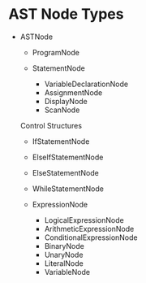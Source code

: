 # AST Node Types

- ASTNode

  - ProgramNode
  - StatementNode

    - VariableDeclarationNode
    - AssignmentNode
    - DisplayNode
    - ScanNode

  Control Structures

  - IfStatementNode
  - ElseIfStatementNode
  - ElseStatementNode
  - WhileStatementNode

  - ExpressionNode
    - LogicalExpressionNode
    - ArithmeticExpressionNode
    - ConditionalExpressionNode
    - BinaryNode
    - UnaryNode
    - LiteralNode
    - VariableNode
